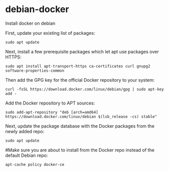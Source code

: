 # debian-docker
Install docker on debian


First, update your existing list of packages:

    sudo apt update

Next, install a few prerequisite packages which let apt use packages over HTTPS:

    sudo apt install apt-transport-https ca-certificates curl gnupg2 software-properties-common

Then add the GPG key for the official Docker repository to your system:

    curl -fsSL https://download.docker.com/linux/debian/gpg | sudo apt-key add -

Add the Docker repository to APT sources:

    sudo add-apt-repository "deb [arch=amd64] https://download.docker.com/linux/debian $(lsb_release -cs) stable"

Next, update the package database with the Docker packages from the newly added repo:

    sudo apt update

#Make sure you are about to install from the Docker repo instead of the default Debian repo:

    apt-cache policy docker-ce
